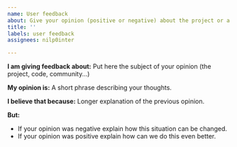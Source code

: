 ```yaml
---
name: User feedback
about: Give your opinion (positive or negative) about the project or a feature.
title: ''
labels: user feedback
assignees: nilp0inter

---
```


**I am giving feedback about:**
Put here the subject of your opinion (the project, code, community...)

**My opinion is:**
A short phrase describing your thoughts.

**I believe that because:**
Longer explanation of the previous opinion.

**But:**
- If your opinion was negative explain how this situation can be changed.
- If your opinion was positive explain how can we do this even better.
